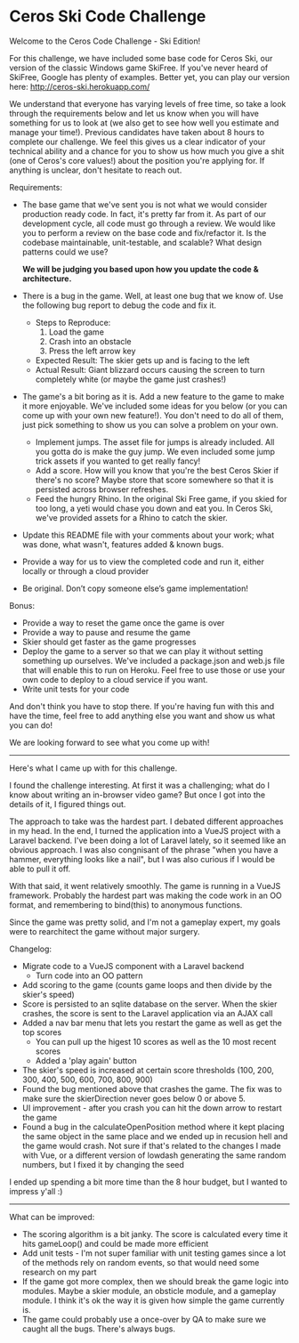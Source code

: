 # Ceros Ski Code Challenge

Welcome to the Ceros Code Challenge - Ski Edition!

For this challenge, we have included some base code for Ceros Ski, our version of the classic Windows game SkiFree. If
you've never heard of SkiFree, Google has plenty of examples. Better yet, you can play our version here: 
[http://ceros-ski.herokuapp.com/ ](http://ceros-ski.herokuapp.com/ ) 

We understand that everyone has varying levels of free time, so take a look through the requirements below and let us 
know when you will have something for us to look at (we also get to see how well you estimate and manage your time!). 
Previous candidates have taken about 8 hours to complete our challenge. We feel this gives us a clear indicator of your
technical ability and a chance for you to show us how much you give a shit (one of Ceros's core values!) about the position
you're applying for. If anything is unclear, don't hesitate to reach out.

Requirements:

* The base game that we've sent you is not what we would consider production ready code. In fact, it's pretty far from
  it. As part of our development cycle, all code must go through a review. We would like you to perform a review
  on the base code and fix/refactor it. Is the codebase maintainable, unit-testable, and scalable? What design patterns 
  could we use? 
  
  **We will be judging you based upon how you update the code & architecture.**
  
* There is a bug in the game. Well, at least one bug that we know of. Use the following bug report to debug the code
  and fix it.
  * Steps to Reproduce:
    1. Load the game
    1. Crash into an obstacle
    1. Press the left arrow key
  * Expected Result: The skier gets up and is facing to the left
  * Actual Result: Giant blizzard occurs causing the screen to turn completely white (or maybe the game just crashes!)
* The game's a bit boring as it is. Add a new feature to the game to make it more enjoyable. We've included some ideas for
  you below (or you can come up with your own new feature!). You don't need to do all of them, just pick something to show 
  us you can solve a problem on your own. 
  * Implement jumps. The asset file for jumps is already included. All you gotta do is make the guy jump. We even included
      some jump trick assets if you wanted to get really fancy!
  * Add a score. How will you know that you're the best Ceros Skier if there's no score? Maybe store that score
      somewhere so that it is persisted across browser refreshes.
  * Feed the hungry Rhino. In the original Ski Free game, if you skied for too long, a yeti would chase you
      down and eat you. In Ceros Ski, we've provided assets for a Rhino to catch the skier.
* Update this README file with your comments about your work; what was done, what wasn't, features added & known bugs.
* Provide a way for us to view the completed code and run it, either locally or through a cloud provider
* Be original. Don’t copy someone else’s game implementation!

Bonus:

* Provide a way to reset the game once the game is over
* Provide a way to pause and resume the game
* Skier should get faster as the game progresses
* Deploy the game to a server so that we can play it without setting something up ourselves. We've included a 
  package.json and web.js file that will enable this to run on Heroku. Feel free to use those or use your own code to 
  deploy to a cloud service if you want.
* Write unit tests for your code

And don't think you have to stop there. If you're having fun with this and have the time, feel free to add anything else
you want and show us what you can do! 

We are looking forward to see what you come up with!

___

Here's what I came up with for this challenge.

I found the challenge interesting. At first it was a challenging; what do I know about writing an in-browser video game? But once I got into the details of it, I figured things out.

The approach to take was the hardest part. I debated different approaches in my head. In the end, I turned the application into a VueJS project with a Laravel backend. I've been doing a lot of Laravel lately, so it seemed like an obvious approach. I was also congnisant of the phrase "when you have a hammer, everything looks like a nail", but I was also curious if I would be able to pull it off.

With that said, it went relatively smoothly. The game is running in a VueJS framework. Probably the hardest part was making the code work in an OO format, and remembering to bind(this) to anonymous functions.

Since the game was pretty solid, and I'm not a gameplay expert, my goals were to rearchitect the game without major surgery.

Changelog:

* Migrate code to a VueJS component with a Laravel backend
   * Turn code into an OO pattern
* Add scoring to the game (counts game loops and then divide by the skier's speed)
* Score is persisted to an sqlite database on the server. When the skier crashes, the score is sent to the Laravel application via an AJAX call
* Added a nav bar menu that lets you restart the game as well as get the top scores
  * You can pull up the higest 10 scores as well as the 10 most recent scores
  * Added a 'play again' button
* The skier's speed is increased at certain score thresholds (100, 200, 300, 400, 500, 600, 700, 800, 900)
* Found the bug mentioned above that crashes the game. The fix was to make sure the skierDirection never goes below 0 or above 5.
* UI improvement - after you crash you can hit the down arrow to restart the game
* Found a bug in the calculateOpenPosition method where it kept placing the same object in the same place and we ended up in recusion hell and the game would crash. Not sure if that's related to the changes I made with Vue, or a different version of lowdash generating the same random numbers, but I fixed it by changing the seed

I ended up spending a bit more time than the 8 hour budget, but I wanted to impress y'all :)

___

What can be improved:

* The scoring algorithm is a bit janky. The score is calculated every time it hits gameLoop() and could be made more efficient
* Add unit tests - I'm not super familiar with unit testing games since a lot of the methods rely on random events, so that would need some research on my part
* If the game got more complex, then we should break the game logic into modules. Maybe a skier module, an obsticle module, and a gameplay module. I think it's ok the way it is given how simple the game currently is.
* The game could probably use a once-over by QA to make sure we caught all the bugs. There's always bugs.
